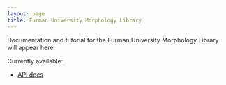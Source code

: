```yaml
---
layout: page
title: Furman University Morphology Library
---
```


Documentation and tutorial for the Furman University Morphology Library will appear here.

Currently available:

-  [API docs](api/edu/furman/classics/fumorph/index.html)
